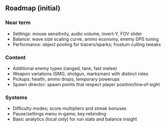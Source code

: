 ## Roadmap (initial)

### Near term
- Settings: mouse sensitivity, audio volume, invert‑Y, FOV slider
- Balance: wave size scaling curve, ammo economy, enemy DPS tuning
- Performance: object pooling for tracers/sparks; frustum culling tweaks

### Content
- Additional enemy types (ranged, tank, fast melee)
- Weapon variations (SMG, shotgun, marksman) with distinct roles
- Pickups: health, ammo drops, temporary powerups
- Spawn director: spawn points that respect player position/line‑of‑sight

### Systems
- Difficulty modes; score multipliers and streak bonuses
- Pause/settings menu in‑game; key‑rebinding
- Basic analytics (local only) for run stats and balance insight



